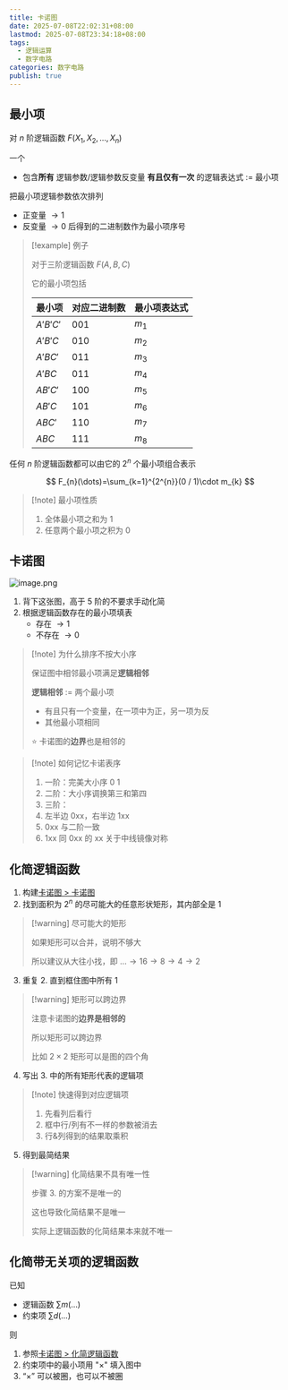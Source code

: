 ```yaml
---
title: 卡诺图
date: 2025-07-08T22:02:31+08:00
lastmod: 2025-07-08T23:34:18+08:00
tags:
  - 逻辑运算
  - 数字电路
categories: 数字电路
publish: true
---
```


## 最小项

对 $n$ 阶逻辑函数 $F(X_{1},X_{2},\dots,X_{n})$ 

一个
- 包含**所有** 逻辑参数/逻辑参数反变量 **有且仅有一次**
的逻辑表达式 $:=$ 最小项

把最小项逻辑参数依次排列
- 正变量 $\to 1$
- 反变量 $\to 0$
后得到的二进制数作为最小项序号

>[!example] 例子
>
>对于三阶逻辑函数 $F(A,B,C)$
>
>它的最小项包括
>
> | 最小项      | 对应二进制数 | 最小项表达式  |
> | -------- | ------ | ------- |
> | $A'B'C'$ | $001$  | $m_{1}$ |
> | $A'B'C$  | $010$  | $m_{2}$ |
> | $A'BC'$  | $011$  | $m_{3}$ |
> | $A'BC$   | $011$  | $m_{4}$ |
> | $AB'C'$  | $100$  | $m_{5}$ |
> | $AB'C$   | $101$  | $m_{6}$ |
> | $ABC'$   | $110$  | $m_{7}$ |
> | $ABC$    | $111$  | $m_{8}$ |
> 

任何 $n$ 阶逻辑函数都可以由它的 $2^{n}$ 个最小项组合表示

$$
F_{n}(\dots)=\sum_{k=1}^{2^{n}}(0 / 1)\cdot m_{k} 
$$

>[!note] 最小项性质
>1. 全体最小项之和为 $1$
>2. 任意两个最小项之积为 $0$

## 卡诺图

![image.png](https://s2.loli.net/2025/07/08/lxWNUCKMoEyI3uO.png)

1. 背下这张图，高于 5 阶的不要求手动化简
2. 根据逻辑函数存在的最小项填表
	- 存在 $\to 1$
	- 不存在 $\to 0$

>[!note] 为什么排序不按大小序
>
>保证图中相邻最小项满足**逻辑相邻**
>
>**逻辑相邻** $:=$ 两个最小项
>- 有且只有一个变量，在一项中为正，另一项为反
>- 其他最小项相同
>
>⭐ 卡诺图的**边界**也是相邻的

>[!note] 如何记忆卡诺表序
>
>1. 一阶：完美大小序 0 1
>2. 二阶：大小序调换第三和第四
>3. 三阶：
>	1. 左半边 0xx，右半边 1xx
>	2. 0xx 与二阶一致
>	3. 1xx 同 0xx 的 xx 关于中线镜像对称

## 化简逻辑函数

1. 构建[卡诺图 > 卡诺图](%E5%8D%A1%E8%AF%BA%E5%9B%BE.md#)
2. 找到面积为 $2^{n}$ 的尽可能大的任意形状矩形，其内部全是 $1$

>[!warning] 尽可能大的矩形
>
>如果矩形可以合并，说明不够大
>
>所以建议从大往小找，即 $\dots \to 16 \to 8 \to 4 \to 2$

3. 重复 2. 直到框住图中所有 $1$

>[!warning] 矩形可以跨边界
>
>注意卡诺图的**边界是相邻的**
>
>所以矩形可以跨边界
>
>比如 $2\times 2$ 矩形可以是图的四个角

4. 写出 3. 中的所有矩形代表的逻辑项

>[!note] 快速得到对应逻辑项
>1. 先看列后看行
>2. 框中行/列有不一样的参数被消去
>3. 行&列得到的结果取乘积

5. 得到最简结果

>[!warning] 化简结果不具有唯一性
>
>步骤 3. 的方案不是唯一的
>
>这也导致化简结果不是唯一
>
>实际上逻辑函数的化简结果本来就不唯一

## 化简带无关项的逻辑函数

已知
- 逻辑函数 $\sum m(\dots)$
- 约束项 $\sum d(\dots)$

则
1. 参照[卡诺图 > 化简逻辑函数](%E5%8D%A1%E8%AF%BA%E5%9B%BE.md#)
2. 约束项中的最小项用 "$\times$" 填入图中
3. “$\times$” 可以被圈，也可以不被圈
